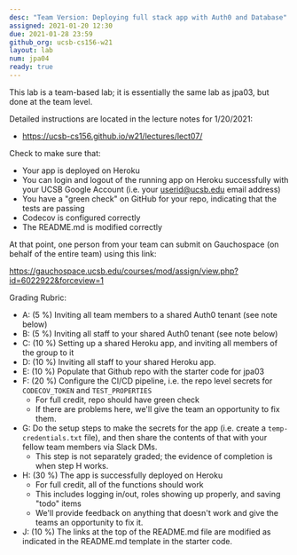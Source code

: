 ```yaml
---
desc: "Team Version: Deploying full stack app with Auth0 and Database"
assigned: 2021-01-20 12:30
due: 2021-01-28 23:59
github_org: ucsb-cs156-w21
layout: lab
num: jpa04
ready: true
---
```


This lab is a team-based lab; it is essentially the same lab as jpa03, but done at
the team level.


Detailed instructions are located in the lecture notes for 1/20/2021:
* <https://ucsb-cs156.github.io/w21/lectures/lect07/>


Check to make sure that:
* Your app is deployed on Heroku
* You can login and logout of the running app on Heroku successfully with your UCSB Google Account (i.e. your userid@ucsb.edu email address)
* You have a "green check" on GitHub for your repo, indicating that the tests are passing
* Codecov is configured correctly
* The README.md is modified correctly

At that point, one person from your team can submit on Gauchospace (on behalf of the entire team) using this link:

<https://gauchospace.ucsb.edu/courses/mod/assign/view.php?id=6022922&forceview=1>

Grading Rubric:


* A: (5 %) Inviting all team members to a shared Auth0 tenant (see note below)
* B: (5 %) Inviting all staff to your shared Auth0 tenant (see note below)
* C: (10 %) Setting up a shared Heroku app, and inviting all members of the group to it
* D: (10 %) Inviting all staff to your shared Heroku app.
* E: (10 %) Populate that Github repo with the starter code for jpa03
* F: (20 %) Configure the CI/CD pipeline, i.e. the repo level secrets for `CODECOV_TOKEN` and `TEST_PROPERTIES`
  - For full credit, repo should have green check   
  - If there are problems here, we'll give the team an opportunity to fix them.
* G: Do the setup steps to make the secrets for the app (i.e. create a `temp-credentials.txt` file),
     and then share the contents of that with your fellow team members via Slack DMs.
  - This step is not separately graded; the evidence of completion is when step H works.
* H: (30 %) The app is successfully deployed on Heroku
  - For full credit, all of the functions should work
  - This includes logging in/out, roles showing up properly, and saving "todo" items
  - We'll provide feedback on anything that doesn't work and give the teams an opportunity to fix it.
* J: (10 %) The links at the top of the README.md file are modified as indicated in the README.md template in the starter code.
